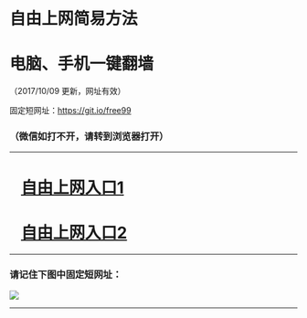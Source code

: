 ﻿# 自由上网简易方法

# 电脑、手机一键翻墙

（2017/10/09 更新，网址有效）

固定短网址：https://git.io/free99

### （微信如打不开，请转到浏览器打开）


***





# &nbsp;&nbsp; <a href="http://ft1249910691.fwq-tz-1001.info/fwqtz01.html?t=100900127472 " target="_blank">自由上网入口1</a>
# &nbsp;&nbsp; <a href="http://ft2713422277.fwq-tz-1002.info/fwqtz02.html?t=10090013810 " target="_blank">自由上网入口2</a>
***

### 请记住下图中固定短网址：

<img src="https://s3-us-west-2.amazonaws.com/fwq-1001/yjfq-20170905okok.png" /> 


***

